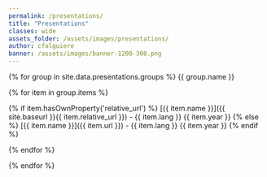 ```yaml
---
permalink: /presentations/
title: "Presentations"
classes: wide
assets_folder: /assets/images/presentations/
author: cfalguiere
banner: /assets/images/banner-1200-300.png
---
```

{% for group in site.data.presentations.groups %}
{{ group.name }}

  {% for item in group.items %}

  {% if item.hasOwnProperty('relative_url') %}
[{{ item.name }}]({{ site.baseurl }}{{ item.relative_url }})  - {{ item.lang }}  {{ item.year }}
  {% else %}
[{{ item.name }}]({{ item.url }}) - {{ item.lang }}  {{ item.year }}
  {% endif %}

  {% endfor %}

{% endfor %}
